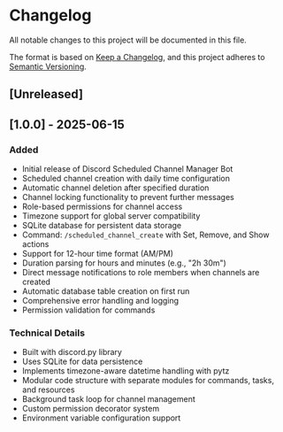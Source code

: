 # Changelog

All notable changes to this project will be documented in this file.

The format is based on [Keep a Changelog](https://keepachangelog.com/en/1.0.0/),
and this project adheres to [Semantic Versioning](https://semver.org/spec/v2.0.0.html).

## [Unreleased]

## [1.0.0] - 2025-06-15

### Added
- Initial release of Discord Scheduled Channel Manager Bot
- Scheduled channel creation with daily time configuration
- Automatic channel deletion after specified duration
- Channel locking functionality to prevent further messages
- Role-based permissions for channel access
- Timezone support for global server compatibility
- SQLite database for persistent data storage
- Command: `/scheduled_channel_create` with Set, Remove, and Show actions
- Support for 12-hour time format (AM/PM)
- Duration parsing for hours and minutes (e.g., "2h 30m")
- Direct message notifications to role members when channels are created
- Automatic database table creation on first run
- Comprehensive error handling and logging
- Permission validation for commands

### Technical Details
- Built with discord.py library
- Uses SQLite for data persistence
- Implements timezone-aware datetime handling with pytz
- Modular code structure with separate modules for commands, tasks, and resources
- Background task loop for channel management
- Custom permission decorator system
- Environment variable configuration support

